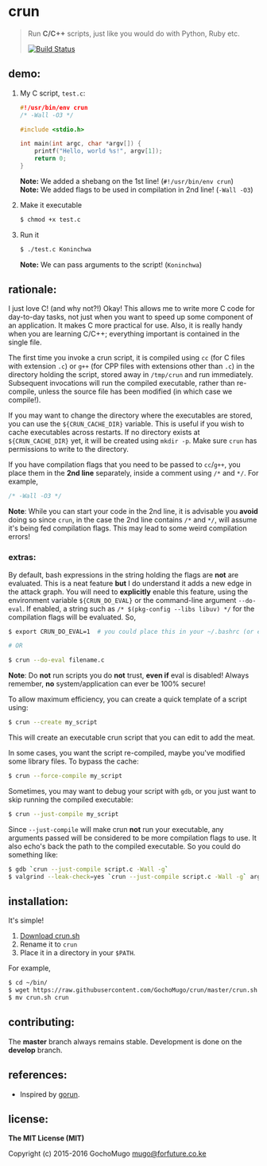# crun

> Run **C/C++** scripts, just like you would do with Python, Ruby etc.
>
> [![Build Status](https://travis-ci.org/GochoMugo/crun.svg?branch=master)](https://travis-ci.org/GochoMugo/crun)


## demo:

1. My C script, `test.c`:

    ```c
    #!/usr/bin/env crun
    /* -Wall -O3 */

    #include <stdio.h>

    int main(int argc, char *argv[]) {
        printf("Hello, world %s!", argv[1]);
        return 0;
    }
    ```

    **Note:** We added a shebang on the 1st line! (`#!/usr/bin/env crun`) <br/>
    **Note:** We added flags to be used in compilation in 2nd line! (`-Wall -O3`)

2. Make it executable

    ```bash
    $ chmod +x test.c
    ```

3. Run it

    ```bash
    $ ./test.c Koninchwa
    ```

    **Note:** We can pass arguments to the script! (`Koninchwa`)


## rationale:

I just love C! (and why not?!) Okay! This allows me to write more C code
for day-to-day tasks, not just when you want to speed up some component
of an application. It makes C more practical for use. Also, it is really
handy when you are learning C/C++; everything important is contained in the
single file.

The first time you invoke a crun script, it is compiled using
`cc` (for C files with extension `.c`) or `g++` (for CPP files with
extensions other than `.c`) in
the directory holding the script, stored away in `/tmp/crun` and run
immediately. Subsequent invocations will run the compiled executable,
rather than re-compile, unless the source file has been modified
(in which case we compile!).

If you may want to change the directory where the executables are stored,
you can use the `${CRUN_CACHE_DIR}` variable. This is useful if you wish
to cache executables across restarts. If no directory exists at
`${CRUN_CACHE_DIR}` yet, it will be created using `mkdir -p`. Make sure
`crun` has permissions to write to the directory.

If you have compilation flags that you need to be passed to `cc`/`g++`, you
place them in the **2nd line** separately, inside a comment using `/*` and
`*/`. For example,

```c
/* -Wall -O3 */
```

**Note**: While you can start your code in the 2nd line, it is advisable
you **avoid** doing so since `crun`, in the case the 2nd line contains `/*`
and `*/`, will assume it's being fed compilation flags. This may lead
to some weird compilation errors!


### extras:

By default, bash expressions in the string holding the flags are **not**
are evaluated. This is a neat feature **but** I do understand it adds a
new edge in the attack graph. You will need to **explicitly** enable
this feature, using the environment variable `${CRUN_DO_EVAL}` or
the command-line argument `--do-eval`.
If enabled, a string such as `/* $(pkg-config --libs libuv) */`
for the compilation flags will be evaluated. So,

```bash
$ export CRUN_DO_EVAL=1  # you could place this in your ~/.bashrc (or equivalent)

# OR

$ crun --do-eval filename.c
```

**Note**: Do **not** run scripts you do **not** trust, **even if**
eval is disabled! Always remember, **no** system/application can
ever be 100% secure!

To allow maximum efficiency, you can create a quick template of a script
using:

```bash
$ crun --create my_script
```

This will create an executable crun script that you can edit to add the meat.

In some cases, you want the script re-compiled, maybe you've modified some
library files. To bypass the cache:

```bash
$ crun --force-compile my_script
```

Sometimes, you may want to debug your script with `gdb`, or you just want to
skip running the compiled executable:

```bash
$ crun --just-compile my_script
```

Since `--just-compile` will make crun **not** run your executable,
any arguments passed will be considered to be more compilation flags to
use. It also echo's back the path to the compiled executable.
So you could do something like:

```bash
$ gdb `crun --just-compile script.c -Wall -g`
$ valgrind --leak-check=yes `crun --just-compile script.c -Wall -g` arg1 arg2
```


## installation:

It's simple!

1. [Download crun.sh][dl]
2. Rename it to `crun`
3. Place it in a directory in your `$PATH`.

For example,

```bash
$ cd ~/bin/
$ wget https://raw.githubusercontent.com/GochoMugo/crun/master/crun.sh
$ mv crun.sh crun
```


## contributing:

The **master** branch always remains stable. Development is done on the
**develop** branch.


## references:

* Inspired by [gorun](https://github.com/erning/gorun).


## license:

**The MIT License (MIT)**

Copyright (c) 2015-2016 GochoMugo <mugo@forfuture.co.ke>

[dl]:https://raw.githubusercontent.com/GochoMugo/crun/master/crun.sh
